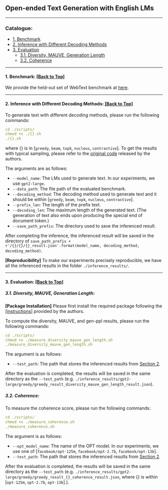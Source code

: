 ## Open-ended Text Generation with English LMs

****

<span id='all_catelogue'/>

### Catalogue:
* <a href='#benchmark'>1. Benchmark</a>
* <a href='#inference'>2. Inference with Different Decoding Methods</a>
* <a href='#evaluation'>3. Evaluation</a>
  * <a href='#diversity_mauve_gen_length'>3.1. Diversity, MAUVE, Generation Length</a>
  * <a href='#coherence'>3.2. Coherence</a>


****
<span id='benchmark'/>

#### 1. Benchmark: <a href='#all_catelogue'>[Back to Top]</a>
We provide the held-out set of WebText benchmark at [here](../../data/webtext/).


****
<span id='inference'/>

#### 2. Inference with Different Decoding Methods: <a href='#all_catelogue'>[Back to Top]</a>

To generate text with different decoding methods, please run the following commands:
```yaml
cd ./scripts/
chmod +x ./{}.sh
./{}.sh
```
where {} is in [`greedy`, `beam`, `topk`, `nucleus`, `contrastive`]. To get the results with typical sampling, please refer to the [original code](https://github.com/cimeister/typical-sampling) released by the authors.

The arguments are as follows:
* `--model_name`: The LMs used to generate text. In our experiments, we use `gpt2-large`.
* `--data_path`: The file path of the evaluated benchmark.
* `--decoding_method`: The decoding method used to generate text and it should be within [`greedy`, `beam`, `topk`, `nucleus`, `contrastive`].
* `--prefix_len`: The length of the prefix text.
* `--decoding_len`: The maximum length of the generated text. (The generation of text also ends upon producing the special end of document token.)
* `--save_path_prefix`: The directory used to save the inferenced result.


After completing the inference, the inferenced result will be saved in the directory of `save_path_prefix + r'/{}/{}/{}_result.json'.format(model_name, decoding_method, decoding_method)`.

**[Reproducibility]** To make our experiments precisely reproducible, we have all the inferenced results in the folder `./inference_results/`.

****
<span id='evaluation'/>

#### 3. Evaluation: <a href='#all_catelogue'>[Back to Top]</a>

<span id='diversity_mauve_gen_length'/>

##### 3.1. Diversity, MAUVE, Generation Length: 

**[Package Installation]** Please first install the required package following the [[instructions]](https://github.com/krishnap25/mauve#installation) provided by the authors.

To compute the diversity, MAUVE, and gen-ppl results, please run the following commands:
```yaml
cd ./scripts/
chmod +x ./measure_diversity_mauve_gen_length.sh
./measure_diversity_mauve_gen_length.sh
```

The argument is as follows:
* `--test_path`: The path that stores the inferenced results from <a href='#inference'>Section 2</a>.

After the evaluation is completed, the results will be saved in the same directory as the `--test_path` (e.g. `./inference_results/gpt2-large/greedy/greedy_result_diversity_mauve_gen_length_result.json`).


<span id='coherence'/>

##### 3.2. Coherence: 

To measure the coherence score, please run the following commands:
```yaml
cd ./scripts/
chmod +x ./measure_coherence.sh
./measure_coherence.sh
```

The argument is as follows:
* `--opt_model_name`: The name of the OPT model. In our experiments, we use one of [`facebook/opt-125m`, `facebook/opt-2.7b`, `facebook/opt-13b`].
* `--test_path`: The path that stores the inferenced results from <a href='#inference'>Section 2</a>.

After the evaluation is completed, the results will be saved in the same directory as the `--test_path` (e.g. `./inference_results/gpt2-large/greedy/greedy_result_{}_coherence_result.json`, where {} is within [`opt-125m`, `opt-2.7b`, `opt-13b`].).






